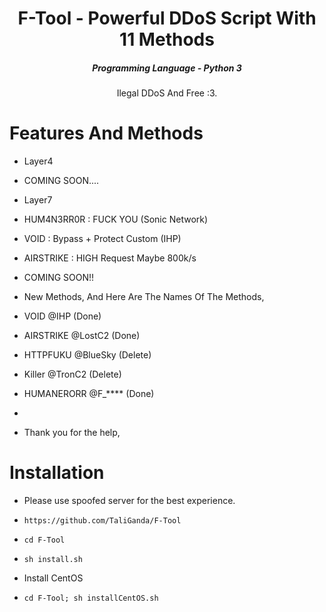 

<h1 align="center">F-Tool - Powerful DDoS Script With 11 Methods</h1>
<em><h5 align="center">Programming Language - Python 3</h5></em>

<p align="center">Ilegal DDoS And Free :3.</p>

# Features And Methods

* Layer4
* COMING SOON....

* Layer7
* HUM4N3RR0R : FUCK YOU (Sonic Network)
* VOID : Bypass + Protect Custom (IHP)
* AIRSTRIKE : HIGH Request Maybe 800k/s
  
* COMING SOON!!
* New Methods, And Here Are The Names Of The Methods,
* VOID @IHP (Done)
* AIRSTRIKE @LostC2 (Done)
* HTTPFUKU @BlueSky (Delete)
* Killer @TronC2 (Delete)
* HUMANERORR @F_**** (Done)
*
* Thank you for the help,

# Installation

* Please use spoofed server for the best experience.

* ```https://github.com/TaliGanda/F-Tool```
* ```cd F-Tool```
* ```sh install.sh```

* Install CentOS

* ```cd F-Tool; sh installCentOS.sh```




